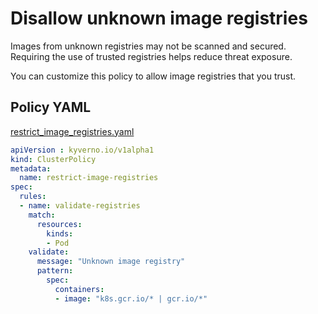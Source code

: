 # Disallow unknown image registries

Images from unknown registries may not be scanned and secured. Requiring the use of trusted registries helps reduce threat exposure. 

You can customize this policy to allow image registries that you trust.

## Policy YAML 

[restrict_image_registries.yaml](best_practices/restrict_image_registries.yaml) 

````yaml
apiVersion : kyverno.io/v1alpha1
kind: ClusterPolicy
metadata:
  name: restrict-image-registries
spec:
  rules:
  - name: validate-registries
    match:
      resources:
        kinds:
        - Pod
    validate:
      message: "Unknown image registry"
      pattern:
        spec:
          containers:
          - image: "k8s.gcr.io/* | gcr.io/*"
````
